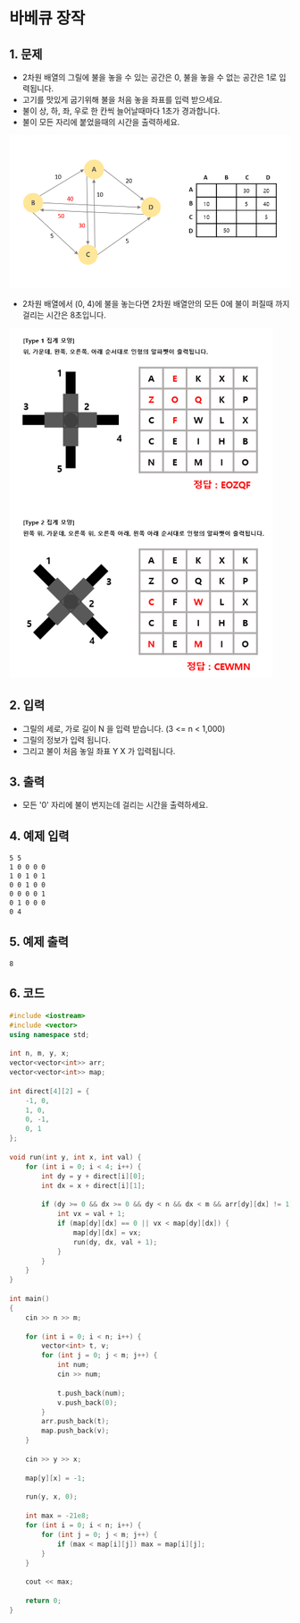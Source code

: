 # 바베큐 장작

## 1. 문제
- 2차원 배열의 그릴에 불을 놓을 수 있는 공간은 0, 불을 놓을 수 없는 공간은 1로 입력됩니다. 
- 고기를 맛있게 굽기위해 불을 처음 놓을 좌표를 입력 받으세요.
- 불이 상, 하, 좌, 우로 한 칸씩 늘어날때마다 1초가 경과합니다.
- 불이 모든 자리에 붙었을때의 시간을 출력하세요.

<img src="./Array01.png" alt="Array" style="zoom:80%;" />

- 2차원 배열에서 (0, 4)에 불을 놓는다면 2차원 배열안의 모든 0에 불이 퍼질때 까지 걸리는 시간은 8초입니다.

<img src="./Array02.png" alt="Array" style="zoom:80%;" />

## 2. 입력
- 그릴의 세로, 가로 길이 N 을 입력 받습니다. (3 <= n < 1,000)
- 그릴의 정보가 입력 됩니다.
- 그리고 불이 처음 놓일 좌표 Y X 가 입력됩니다.

## 3. 출력
- 모든 '0' 자리에 불이 번지는데 걸리는 시간을 출력하세요.

## 4. 예제 입력
```
5 5
1 0 0 0 0
1 0 1 0 1
0 0 1 0 0 
0 0 0 0 1
0 1 0 0 0 
0 4
```

## 5. 예제 출력
```
8
```

## 6. 코드
```c++
#include <iostream>
#include <vector>
using namespace std;

int n, m, y, x;
vector<vector<int>> arr;
vector<vector<int>> map;

int direct[4][2] = {
    -1, 0,
    1, 0,
    0, -1,
    0, 1
};

void run(int y, int x, int val) {
    for (int i = 0; i < 4; i++) {
        int dy = y + direct[i][0];
        int dx = x + direct[i][1];

        if (dy >= 0 && dx >= 0 && dy < n && dx < m && arr[dy][dx] != 1) {
            int vx = val + 1;
            if (map[dy][dx] == 0 || vx < map[dy][dx]) {
                map[dy][dx] = vx;
                run(dy, dx, val + 1);
            }
        }
    }
}

int main()
{
    cin >> n >> m;

    for (int i = 0; i < n; i++) {
        vector<int> t, v;
        for (int j = 0; j < m; j++) {
            int num;
            cin >> num;

            t.push_back(num);
            v.push_back(0);
        }
        arr.push_back(t);
        map.push_back(v);
    }

    cin >> y >> x;

    map[y][x] = -1;

    run(y, x, 0);

    int max = -21e8;
    for (int i = 0; i < n; i++) {
        for (int j = 0; j < m; j++) {
            if (max < map[i][j]) max = map[i][j];
        }
    }

    cout << max;

    return 0;
}
```
